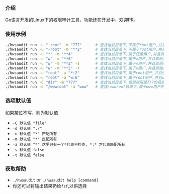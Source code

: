 ### 介绍
Go语言开发的Linux下的权限审计工具，功能还在开发中，欢迎PR。

### 使用示例
```sh
./hwsaudit run -u "-root" -m "777"      # 查找当前目录下,不属于root用户,并且权限是777的文件
./hwsaudit run -u "-root" -m "**2"      # 查找当前目录下,不属于root用户,并且其他用户有写权限的文件
./hwsaudit run -u "*" -m "**4"          # 查找当前目录下,属于任意用户,并且其他用户有读权限的文件
./hwsaudit run -u "w" -m "**6"          # 查找当前目录下,属于w用户,并且其他用户有读写权限的文件
./hwsaudit run -u "w" -m "**2" -s       # 查找当前目录下,属于w用户,并且其他用户有写权限的文件,并且拥有SetUid 或者 SetGid 的文件
./hwsaudit run -u "w" -m "**2" -t       # 查找当前目录下,属于w用户,并且其他用户有写权限的文件,并且拥有粘贴位Sticky的文件
./hwsaudit run -u "root" -a "*:2"       # 查找当前目录下,属于root用户,并且任意用户拥有acl写权限的文件
./hwsaudit run -u "root" -a "w:6"       # 查找当前目录下,属于root用户,并且w用户拥有acl读写权限的文件
./hwsaudit run -C "dir" -m "777"        # 查找当前目录下,目录权限是777的目录
./hwsaudit run -d "/wwwroot" -u "www"   # 查找/wwwroot目录下,属于www用户的文件
```

### 选项默认值
如果某位不写，则为默认值
- `-C 默认值 "file"`
- `-d 默认值 "./"`
- `-u 默认值 "*" 匹配所有`
- `-m 默认值 "*" 匹配所有`
- `-a 默认值 "*" 这里只有一个*代表不检查, *:* 才代表匹配所有`
- `-s 默认值 false`
- `-t 默认值 false`

### 获取帮助
- `./hwsaudit` or `./hwsaudit help [command]`
- 你还可以将输出结果扔给`fzf`,以供选择
